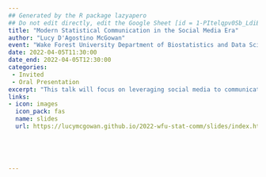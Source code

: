 ```yaml
---
## Generated by the R package lazyapero
## Do not edit directly, edit the Google Sheet [id = 1-PItelqpv0Sb_LdiEDqb8O3D_Roii5nVTL07IRVbRtA]
title: "Modern Statistical Communication in the Social Media Era"
author: "Lucy D'Agostino McGowan"
event: "Wake Forest University Department of Biostatistics and Data Science"
date: 2022-04-05T11:30:00
date_end: 2022-04-05T12:30:00
categories:
 - Invited
 - Oral Presentation
excerpt: "This talk will focus on leveraging social media to communicate statistical concepts. From summarizing other's content to promoting your own work, we will discuss best practices for effective statistical communication that simultaneously is clear, engaging, and understandable while remaining rigorous and mathematically correct. It is increasingly important for people to be able to sift through what is important and what is noise, what is evidence and what is an anecdote. This talk focuses on techniques to strike an appropriate balance, with specifics on how to communicate complex statistical concepts in an engaging manner without sacrificing truth and content."
links:
- icon: images
  icon_pack: fas
  name: slides
  url: https://lucymcgowan.github.io/2022-wfu-stat-comm/slides/index.html#1





---
```


